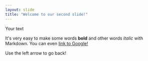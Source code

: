 ```yaml
---
layout: slide
title: "Welcome to our second slide!"
---
```

Your text

It's very easy to make some words **bold** and other words *italic* with Markdown. You can even [link to Google!](http://google.com)

Use the left arrow to go back!